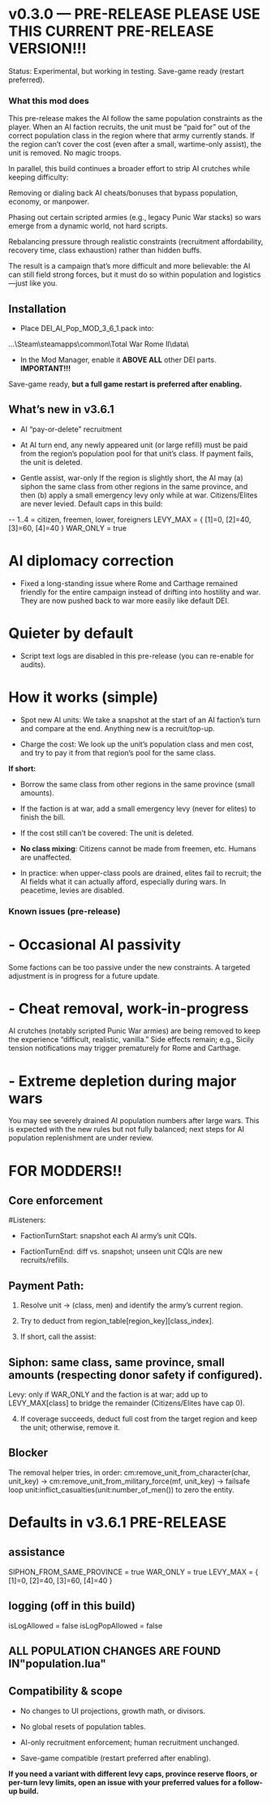 # **v0.3.0 — PRE-RELEASE** PLEASE USE THIS CURRENT PRE-RELEASE VERSION!!!

 Status: Experimental, but working in testing. Save-game ready (restart preferred).

### **What this mod does**

This pre-release makes the AI follow the same population constraints as the player. When an AI faction recruits, the unit must be “paid for” out of the correct population class in the region where that army currently stands. If the region can’t cover the cost (even after a small, wartime-only assist), the unit is removed. No magic troops.

In parallel, this build continues a broader effort to strip AI crutches while keeping difficulty:

Removing or dialing back AI cheats/bonuses that bypass population, economy, or manpower.

Phasing out certain scripted armies (e.g., legacy Punic War stacks) so wars emerge from a dynamic world, not hard scripts.

Rebalancing pressure through realistic constraints (recruitment affordability, recovery time, class exhaustion) rather than hidden buffs.

The result is a campaign that’s more difficult and more believable: the AI can still field strong forces, but it must do so within population and logistics—just like you.

## **Installation**

- Place DEI_AI_Pop_MOD_3_6_1.pack into:

...\Steam\steamapps\common\Total War Rome II\data\


 - In the Mod Manager, enable it **ABOVE ALL** other DEI parts. **IMPORTANT!!!**

Save-game ready, **but a full game restart is preferred after enabling.**


## **What’s new in v3.6.1**

- AI “pay-or-delete” recruitment

- At AI turn end, any newly appeared unit (or large refill) must be paid from the region’s population pool for that unit’s class. If payment fails, the unit is deleted.

- Gentle assist, war-only
If the region is slightly short, the AI may (a) siphon the same class from other regions in the same province, and then (b) apply a small emergency levy only while at war.
Citizens/Elites are never levied. Default caps in this build:

-- 1..4 = citizen, freemen, lower, foreigners
LEVY_MAX = { [1]=0, [2]=40, [3]=60, [4]=40 }
WAR_ONLY = true


# **AI diplomacy correction**
- Fixed a long-standing issue where Rome and Carthage remained friendly for the entire campaign instead of drifting into hostility and war. They are now pushed back to war more easily like default DEI. 

# **Quieter by default**
 - Script text logs are disabled in this pre-release (you can re-enable for audits).

# **How it works (simple)**

- Spot new AI units: We take a snapshot at the start of an AI faction’s turn and compare at the end. Anything new is a recruit/top-up.

- Charge the cost: We look up the unit’s population class and men cost, and try to pay it from that region’s pool for the same class.

**If short:**

- Borrow the same class from other regions in the same province (small amounts).

- If the faction is at war, add a small emergency levy (never for elites) to finish the bill.

- If the cost still can’t be covered: The unit is deleted.

- **No class mixing**: Citizens cannot be made from freemen, etc. Humans are unaffected.

- In practice: when upper-class pools are drained, elites fail to recruit; the AI fields what it can actually afford, especially during wars. In peacetime, levies are disabled.

### **Known issues (pre-release)**

# - **Occasional AI passivity**
Some factions can be too passive under the new constraints. A targeted adjustment is in progress for a future update.

# - **Cheat removal, work-in-progress**
AI crutches (notably scripted Punic War armies) are being removed to keep the experience “difficult, realistic, vanilla.” Side effects remain; e.g., Sicily tension notifications may trigger prematurely for Rome and Carthage.

# - **Extreme depletion during major wars**
You may see severely drained AI population numbers after large wars. This is expected with the new rules but not fully balanced; next steps for AI population replenishment are under review.

# **FOR MODDERS!!**

##  **Core enforcement**
#Listeners:
- FactionTurnStart: snapshot each AI army’s unit CQIs.

 - FactionTurnEnd: diff vs. snapshot; unseen unit CQIs are new recruits/refills.

## **Payment Path:**
1. Resolve unit → (class, men) and identify the army’s current region.

2. Try to deduct from region_table[region_key][class_index].

3. If short, call the assist:

## Siphon: same class, same province, small amounts (respecting donor safety if configured).

Levy: only if WAR_ONLY and the faction is at war; add up to LEVY_MAX[class] to bridge the remainder (Citizens/Elites have cap 0).

4. If coverage succeeds, deduct full cost from the target region and keep the unit; otherwise, remove it.

## **Blocker**

The removal helper tries, in order:
cm:remove_unit_from_character(char, unit_key) →
cm:remove_unit_from_military_force(mf, unit_key) →
failsafe loop unit:inflict_casualties(unit:number_of_men()) to zero the entity.


# **Defaults in v3.6.1 PRE-RELEASE**
## assistance
SIPHON_FROM_SAME_PROVINCE = true
WAR_ONLY = true
LEVY_MAX = { [1]=0, [2]=40, [3]=60, [4]=40 }

## logging (off in this build)
isLogAllowed = false
isLogPopAllowed = false


## ALL POPULATION CHANGES ARE FOUND IN"population.lua"

## Compatibility & scope

- No changes to UI projections, growth math, or divisors.

- No global resets of population tables.

- AI-only recruitment enforcement; human recruitment unchanged.

- Save-game compatible (restart preferred after enabling).

**If you need a variant with different levy caps, province reserve floors, or per-turn levy limits, open an issue with your preferred values for a follow-up build.**
